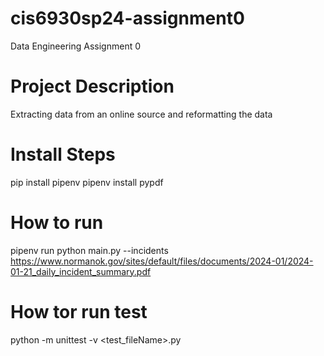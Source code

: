 # cis6930sp24-assignment0
Data Engineering Assignment 0

# Project Description
Extracting data from an online source and reformatting the data

# Install Steps
pip install pipenv
pipenv install pypdf

# How to run
pipenv run python main.py --incidents https://www.normanok.gov/sites/default/files/documents/2024-01/2024-01-21_daily_incident_summary.pdf

# How tor run test
python -m unittest -v <test_fileName>.py